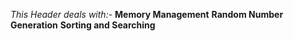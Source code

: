 _This Header deals with:-_
**Memory Management**
**Random Number Generation**
**Sorting and Searching**
